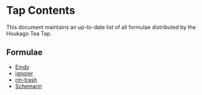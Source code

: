 # Tap Contents

This document maintains an up-to-date list of all formulae distributed by the Houkago Tea Tap.

## Formulae

- [Emdy](https://github.com/celsiusnarhwal/emdy)
- [ignorer](https://github.com/celsiusnarhwal/ignorer)
- [rm-trash](https://github.com/celsiusnarhwal/rm-trash)
- [Schemarin](https://github.com/celsiusnarhwal/schemarin)
